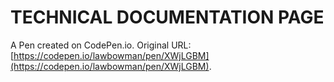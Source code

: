 # TECHNICAL DOCUMENTATION PAGE 

A Pen created on CodePen.io. Original URL: [https://codepen.io/lawbowman/pen/XWjLGBM](https://codepen.io/lawbowman/pen/XWjLGBM).


